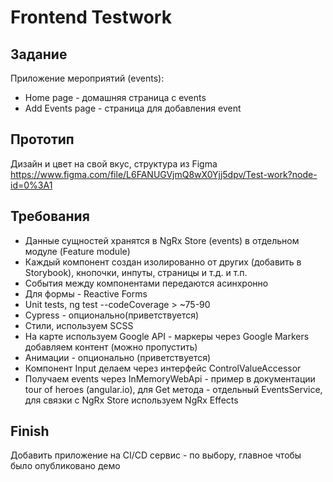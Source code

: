 # Frontend Testwork

## Задание
Приложение мероприятий (events):
- Home page - домашняя страница с events
- Add Events page - страница для добавления event

## Прототип
Дизайн и цвет на свой вкус, структура из Figma https://www.figma.com/file/L6FANUGVjmQ8wX0Yjj5dpv/Test-work?node-id=0%3A1

## Требования
- Данные сущностей хранятся в NgRx Store (events) в отдельном модуле (Feature module)
- Каждый компонент создан изолированно от других (добавить в Storybook), кнопочки, инпуты, страницы и т.д. и т.п.
- События между компонентами передаются асинхронно
- Для формы - Reactive Forms
- Unit tests, ng test --codeCoverage > ~75-90
- Cypress - опционально(приветствуется)
- Стили, используем SCSS
- На карте используем Google API - маркеры через Google Markers добавляем контент (можно пропустить)
- Анимации - опционально (приветствуется)
- Компонент Input делаем через интерфейс ControlValueAccessor
- Получаем events через InMemoryWebApi - пример в документации tour of heroes (angular.io),
для Get метода - отдельный EventsService,
для связки с NgRx Store используем NgRx Effects

## Finish
Добавить приложение на CI/CD сервис - по выбору, главное чтобы было опубликовано демо
